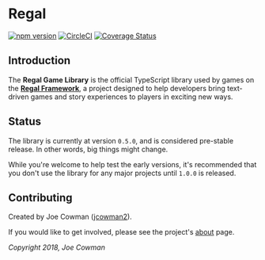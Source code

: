 # Regal

[![npm version](https://badge.fury.io/js/regal.svg)](https://badge.fury.io/js/regal)
[![CircleCI](https://circleci.com/gh/regal/regal.svg?style=svg)](https://circleci.com/gh/regal/regal)
[![Coverage Status](https://coveralls.io/repos/github/regal/regal/badge.svg?branch=master)](https://coveralls.io/github/regal/regal?branch=master)

## Introduction

The **Regal Game Library** is the official TypeScript library used by games on the [**Regal Framework**](https://github.com/regal/about), a project designed to help developers bring text-driven games and story experiences to players in exciting new ways. 

## Status

The library is currently at version `0.5.0`, and is considered pre-stable release. In other words, big things might change.

While you're welcome to help test the early versions, it's recommended that you don't use the library for any major projects until `1.0.0` is released.

## Contributing

Created by Joe Cowman ([jcowman2](https://github.com/jcowman2)).

If you would like to get involved, please see the project's [about](https://github.com/regal/about) page.

*Copyright 2018, Joe Cowman*
